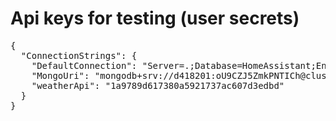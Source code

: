 <h1>Api keys for testing (user secrets)</h1>
<pre>
{
  "ConnectionStrings": {
    "DefaultConnection": "Server=.;Database=HomeAssistant;Encrypt=True;Integrated Security=True;TrustServerCertificate=True",
    "MongoUri": "mongodb+srv://d418201:oU9CZJ5ZmkPNTICh@cluster0.nfrcbmt.mongodb.net/?retryWrites=true&w=majority&appName=Cluster0",
    "weatherApi": "1a9789d617380a5921737ac607d3edbd"
  }
}
</pre>
